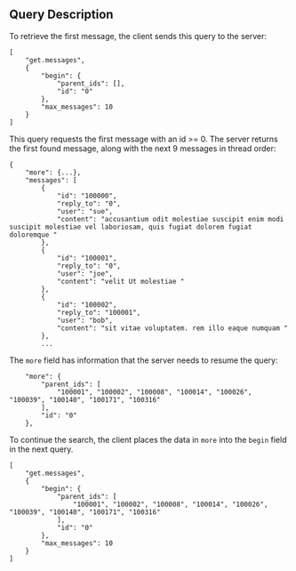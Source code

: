 ## Query Description

To retrieve the first message, the client sends this query to the server:

```
[
    "get.messages",
    {
        "begin": {
            "parent_ids": [],
            "id": "0"
        },
        "max_messages": 10
    }
]
```

This query requests the first message with an id >= 0. The server returns the
first found message, along with the next 9 messages in thread order:

```
{
    "more": {...},
    "messages": [
        {
            "id": "100000",
            "reply_to": "0",
            "user": "sue",
            "content": "accusantium odit molestiae suscipit enim modi suscipit molestiae vel laboriosam, quis fugiat dolorem fugiat doloremque "
        },
        {
            "id": "100001",
            "reply_to": "0",
            "user": "joe",
            "content": "velit Ut molestiae "
        },
        {
            "id": "100002",
            "reply_to": "100001",
            "user": "bob",
            "content": "sit vitae voluptatem. rem illo eaque numquam "
        },
        ...
```

The `more` field has information that the server needs to resume the query:

```
    "more": {
        "parent_ids": [
            "100001", "100002", "100008", "100014", "100026", "100039", "100140", "100171", "100316"
        ],
        "id": "0"
    },
```

To continue the search, the client places the data in `more` into the `begin` field in the next query.

```
[
    "get.messages",
    {
        "begin": {
            "parent_ids": [
                "100001", "100002", "100008", "100014", "100026", "100039", "100140", "100171", "100316"
            ],
            "id": "0"
        },
        "max_messages": 10
    }
]
```
